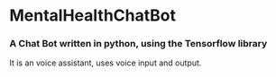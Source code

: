 # MentalHealthChatBot
### A Chat Bot written in python, using the Tensorflow library


It is an voice assistant, uses voice input and output. 
